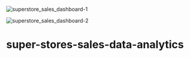 ![superstore_sales_dashboard-1](https://github.com/HariniMS/super-stores-sales-data-analytics/assets/49799424/821f940c-4304-44a4-9c76-e2639d9ad4fc)

![superstore_sales_dashboard-2](https://github.com/HariniMS/super-stores-sales-data-analytics/assets/49799424/73a65b7a-5b1a-44a7-9a3f-bf0007012aa0)

# super-stores-sales-data-analytics

